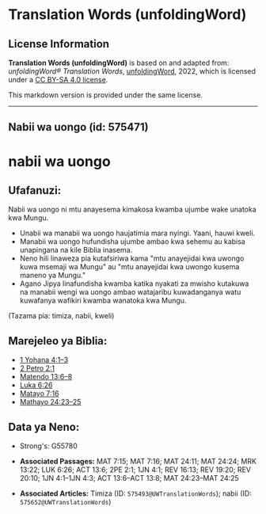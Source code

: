 # Translation Words (unfoldingWord)

## License Information

**Translation Words (unfoldingWord)** is based on and adapted from: _unfoldingWord® Translation Words_, [unfoldingWord](https://unfoldingword.org/utw), 2022, which is licensed under a [CC BY-SA 4.0 license](https://creativecommons.org/licenses/by-sa/4.0/legalcode.en).

This markdown version is provided under the same license.



--------------------------------

## Nabii wa uongo (id: 575471)

nabii wa uongo
==============

Ufafanuzi:
----------

Nabii wa uongo ni mtu anayesema kimakosa kwamba ujumbe wake unatoka kwa Mungu.

* Unabii wa manabii wa uongo haujatimia mara nyingi. Yaani, hauwi kweli.
* Manabii wa uongo hufundisha ujumbe ambao kwa sehemu au kabisa unapingana na kile Biblia inasema.
* Neno hili linaweza pia kutafsiriwa kama "mtu anayejidai kwa uwongo kuwa msemaji wa Mungu" au "mtu anayejidai kwa uwongo kusema maneno ya Mungu."
* Agano Jipya linafundisha kwamba katika nyakati za mwisho kutakuwa na manabii wengi wa uongo ambao watajaribu kuwadanganya watu kuwafanya wafikiri kwamba wanatoka kwa Mungu.

(Tazama pia: timiza, nabii, kweli)

Marejeleo ya Biblia:
--------------------

* [1 Yohana 4:1–3](https://ref.ly/1John4:1-1John4:3)
* [2 Petro 2:1](https://ref.ly/2Pet2:1)
* [Matendo 13:6–8](https://ref.ly/Acts13:6-Acts13:8)
* [Luka 6:26](https://ref.ly/Luke6:26)
* [Matayo 7:16](https://ref.ly/Matt7:16)
* [Mathayo 24:23–25](https://ref.ly/Matt24:23-Matt24:25)

Data ya Neno:
-------------

* Strong's: G55780

* **Associated Passages:** MAT 7:15; MAT 7:16; MAT 24:11; MAT 24:24; MRK 13:22; LUK 6:26; ACT 13:6; 2PE 2:1; 1JN 4:1; REV 16:13; REV 19:20; REV 20:10; 1JN 4:1–1JN 4:3; ACT 13:6–ACT 13:8; MAT 24:23–MAT 24:25
* **Associated Articles:** Timiza (ID: `575493@UWTranslationWords`); nabii (ID: `575652@UWTranslationWords`)

